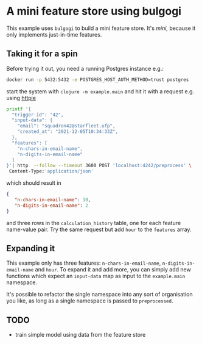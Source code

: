 # A mini feature store using bulgogi
This example uses `bulgogi` to build a mini feature store.
It's _mini,_ because it only implements just-in-time features.

## Taking it for a spin
Before trying it out, you need a running Postgres instance e.g.:
```sh
docker run -p 5432:5432 -e POSTGRES_HOST_AUTH_METHOD=trust postgres
```
start the system with `clojure -m example.main` and hit it with a request e.g. using [httpie](https://httpie.io/cli)
```sh
printf '{
  "trigger-id": "42",
  "input-data": {
    "email": "squadron42@starfleet.ufp",
    "created_at": "2021-12-05T10:34:33Z",
  },
  "features": [
    "n-chars-in-email-name",
    "n-digits-in-email-name"
  ]
}'| http  --follow --timeout 3600 POST 'localhost:4242/preprocess' \
 Content-Type:'application/json'
 ```
 which should result in
 ```json
 {
    "n-chars-in-email-name": 10,
    "n-digits-in-email-name": 2
}
 ```
 and three rows in the `calculation_history` table, one for each feature name-value pair.
 Try the same request but add `hour` to the `features` array.
 
 ## Expanding it
 This example only has three features: `n-chars-in-email-name`, `n-digits-in-email-name` and `hour`.
 To expand it and add more, you can simply add new functions which expect an `input-data` map as input to the `example.main` namespace.
 
 It's possible to refactor the single namespace into any sort of organisation you like, as long as a single namespace is passed to `preprocessed`.
 
 ## TODO
 * train simple model using data from the feature store
